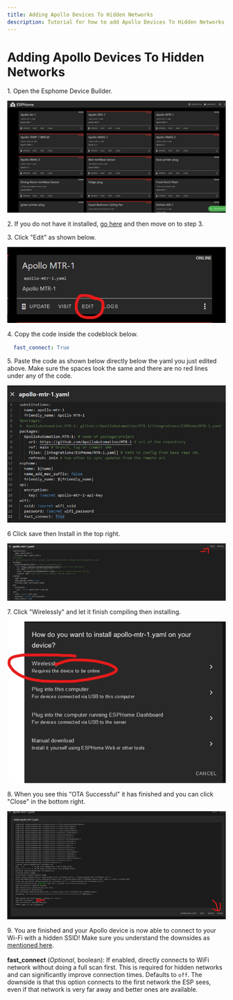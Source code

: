 ```yaml
---
title: Adding Apollo Devices To Hidden Networks
description: Tutorial for how to add Apollo Devices To Hidden Networks.
---
```


# Adding Apollo Devices To Hidden Networks

1\. Open the Esphome Device Builder.

![](../../../assets/bluetooth-proxy-tutorial-1.png)

2\. If you do not have it installed, [go here](https://esphome.io/guides/getting_started_hassio.html#installing-esphome-device-compiler "Install Esphome Device Builder.") and then move on to step 3.

3\. Click "Edit" as shown below.

![](../../../assets/bluetooth-proxy-tutorial-2.png)

4\. Copy the code inside the codeblock below.

```yaml
  fast_connect: True
```

5\. Paste the code as shown below directly below the yaml you just edited above. Make sure the spaces look the same and there are no red lines under any of the code.

![](../../../assets/hidden-ssid-tutorial-1.png)

6 Click save then Install in the top right.

![](../../../assets/hidden-ssid-tutorial-2.png)

7\. Click "Wirelessly" and let it finish compiling then installing.

![](../../../assets/hidden-ssid-tutorial-3.png)

8\. When you see this "OTA Successful" it has finished and you can click "Close" in the bottom right.

![](../../../assets/hidden-ssid-tutorial-4.png)

9\. You are finished and your Apollo device is now able to connect to your Wi-Fi with a hidden SSID! Make sure you understand the downsides as [mentioned here](https://esphome.io/components/wifi.html "downsides of fast_connect: true").<br><br>**fast\_connect** (*Optional*, boolean): If enabled, directly connects to WiFi network without doing a full scan first. This is required for hidden networks and can significantly improve connection times. Defaults to `off`. The downside is that this option connects to the first network the ESP sees, even if that network is very far away and better ones are available.